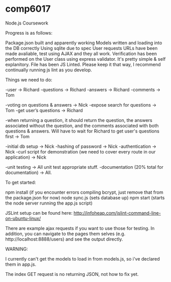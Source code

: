 comp6017
========

Node.js Coursework

Progress is as follows:

Package.json built and apparently working
Models written and loading into the DB correctly
Using sqlite due to spec
User requests URLs have been made avaliable, test using AJAX and they all work. 
Verification has been performed on the User class using express validator. It's pretty simple & self explanitory.
File has been JS Linted. Please keep it that way, I recommend continually running js lint as you develop.




Things we need to do:

-user -> Richard
-questions -> Richard
-answers -> Richard
-comments -> Tom


-voting on questions & answers -> Nick
-expose search for questions -> Tom
-get user’s questions -> Richard

-when returning a question, it should return the question, the answers associated without the question, and the comments associated with both questions & answers. Will have to wait for Richard to get user's questions first -> Tom


-initial db setup -> Nick
-hashing of password -> Nick
-authentication -> Nick
-curl script for demonstration (we need to cover every route in our application) -> Nick

-unit testing -> All unit test appropriate stuff.
-documentation (20% total for documentation) -> All.



To get started:

npm install (if you encounter errors compiling bcrypt, just remove that from the package.json for now)
node sync.js (sets database up)
npm start (starts the node server running the app.js script)

JSLint setup can be found here: http://infoheap.com/jslint-command-line-on-ubuntu-linux/

There are example ajax requests if you want to use those for testing. In addition, you can navigate to the pages them selves (e.g. http://localhost:8888/users) and see the output directly.


WARNING:

I currently can't get the models to load in from models.js, so i've declared them in app.js.

The index GET request is no returning JSON, not how to fix yet.